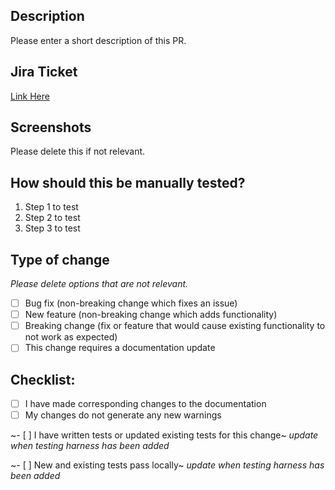 ## Description
Please enter a short description of this PR.

## Jira Ticket
[Link Here](https://thewing.atlassian.net/)

## Screenshots
Please delete this if not relevant.

## How should this be manually tested?
1. Step 1 to test
2. Step 2 to test
3. Step 3 to test

## Type of change

_Please delete options that are not relevant._

- [ ] Bug fix (non-breaking change which fixes an issue)
- [ ] New feature (non-breaking change which adds functionality)
- [ ] Breaking change (fix or feature that would cause existing functionality to not work as expected)
- [ ] This change requires a documentation update

## Checklist:
- [ ] I have made corresponding changes to the documentation
- [ ] My changes do not generate any new warnings

~- [ ] I have written tests or updated existing tests for this change~ *update when testing harness has been added*

~- [ ] New and existing tests pass locally~ *update when testing harness has been added*


